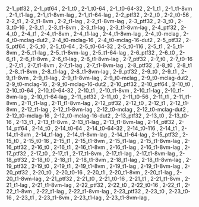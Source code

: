 2-1_ptf32 , 
2-1_ptf64 , 
2-1_t0 , 
2-1_t0-64 , 
2-1_t0-64-32 , 
2-1_t1 , 
2-1_t1-8vm , 
2-1_t1-lag , 
2-1_t1-8vm-lag , 
2-1_t1-64-lag , 
2-2_ptf32 , 
2-2_t0 , 
2-2_t0-56 , 
2-2_t1 , 
2-2_t1-8vm , 
2-2_t1-lag , 
2-2_t1-8vm-lag , 
2-3_ptf32 , 
2-3_t0 , 
2-3_t0-16 , 
2-3_t1 , 
2-3_t1-8vm , 
2-3_t1-lag , 
2-3_t1-8vm-lag , 
2-4_ptf32 , 
2-4_t0 , 
2-4_t1 , 
2-4_t1-8vm , 
2-4_t1-lag , 
2-4_t1-8vm-lag , 
2-4_t0-mclag , 
2-4_t0-mclag-dut2 , 
2-4_t0-mclag-16 , 
2-4_t0-mclag-16-dut2 , 
2-5_ptf32 , 
2-5_ptf64 , 
2-5_t0 , 
2-5_t0-64 , 
2-5_t0-64-32 , 
2-5_t0-116 , 
2-5_t1 , 
2-5_t1-8vm , 
2-5_t1-lag , 
2-5_t1-8vm-lag , 
2-5_t1-64-lag , 
2-6_ptf32 , 
2-6_t0 , 
2-6_t1 , 
2-6_t1-8vm , 
2-6_t1-lag , 
2-6_t1-8vm-lag , 
2-7_ptf32 , 
2-7_t0 , 
2-7_t0-16 , 
2-7_t1 , 
2-7_t1-8vm , 
2-7_t1-lag , 
2-7_t1-8vm-lag , 
2-8_ptf32 , 
2-8_t0 , 
2-8_t1 , 
2-8_t1-8vm , 
2-8_t1-lag , 
2-8_t1-8vm-lag , 
2-9_ptf32 , 
2-9_t0 , 
2-9_t1 , 
2-9_t1-8vm , 
2-9_t1-lag , 
2-9_t1-8vm-lag , 
2-9_t0-mclag , 
2-9_t0-mclag-dut2 , 
2-9_t0-mclag-16 , 
2-9_t0-mclag-16-dut2 , 
2-10_ptf32 , 
2-10_ptf64 , 
2-10_t0 , 
2-10_t0-64 , 
2-10_t0-64-32 , 
2-10_t1 , 
2-10_t1-8vm , 
2-10_t1-lag , 
2-10_t1-8vm-lag , 
2-10_t1-64-lag , 
2-11_ptf32 , 
2-11_t0 , 
2-11_t0-56 , 
2-11_t1 , 
2-11_t1-8vm , 
2-11_t1-lag , 
2-11_t1-8vm-lag , 
2-12_ptf32 , 
2-12_t0 , 
2-12_t1 , 
2-12_t1-8vm , 
2-12_t1-lag , 
2-12_t1-8vm-lag , 
2-12_t0-mclag , 
2-12_t0-mclag-dut2 , 
2-12_t0-mclag-16 , 
2-12_t0-mclag-16-dut2 , 
2-13_ptf32 , 
2-13_t0 , 
2-13_t0-16 , 
2-13_t1 , 
2-13_t1-8vm , 
2-13_t1-lag , 
2-13_t1-8vm-lag , 
2-14_ptf32 , 
2-14_ptf64 , 
2-14_t0 , 
2-14_t0-64 , 
2-14_t0-64-32 , 
2-14_t0-116 , 
2-14_t1 , 
2-14_t1-8vm , 
2-14_t1-lag , 
2-14_t1-8vm-lag , 
2-14_t1-64-lag , 
2-15_ptf32 , 
2-15_t0 , 
2-15_t0-16 , 
2-15_t1 , 
2-15_t1-8vm , 
2-15_t1-lag , 
2-15_t1-8vm-lag , 
2-16_ptf32 , 
2-16_t0 , 
2-16_t1 , 
2-16_t1-8vm , 
2-16_t1-lag , 
2-16_t1-8vm-lag , 
2-17_ptf32 , 
2-17_t0 , 
2-17_t1 , 
2-17_t1-8vm , 
2-17_t1-lag , 
2-17_t1-8vm-lag , 
2-18_ptf32 , 
2-18_t0 , 
2-18_t1 , 
2-18_t1-8vm , 
2-18_t1-lag , 
2-18_t1-8vm-lag , 
2-19_ptf32 , 
2-19_t0 , 
2-19_t1 , 
2-19_t1-8vm , 
2-19_t1-lag , 
2-19_t1-8vm-lag , 
2-20_ptf32 , 
2-20_t0 , 
2-20_t0-16 , 
2-20_t1 , 
2-20_t1-8vm , 
2-20_t1-lag , 
2-20_t1-8vm-lag , 
2-21_ptf32 , 
2-21_t0 , 
2-21_t0-16 , 
2-21_t1 , 
2-21_t1-8vm , 
2-21_t1-lag , 
2-21_t1-8vm-lag , 
2-22_ptf32 , 
2-22_t0 , 
2-22_t0-16 , 
2-22_t1 , 
2-22_t1-8vm , 
2-22_t1-lag , 
2-22_t1-8vm-lag , 
2-23_ptf32 , 
2-23_t0 , 
2-23_t0-16 , 
2-23_t1 , 
2-23_t1-8vm , 
2-23_t1-lag , 
2-23_t1-8vm-lag , 
